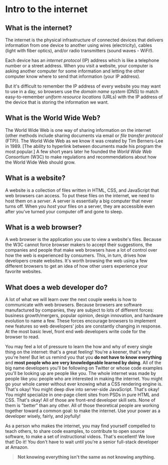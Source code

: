 # Intro to the internet

## What is the internet?

The internet is the physical infrastructure of connected devices that delivers information from one device to another using wires (electricity), cables (light with fiber optics), and/or radio transmitters (sound waves - WiFi!).

Each device has an _internet protocol_ (IP) address which is like a telephone number or a street address. When you visit a website, your computer is asking another computer for some information and letting the other computer know where to send that information (your IP address).

But it's difficult to remember the IP address of every website you may want to use in a day, so browsers use the _domain name system_ (DNS) to match easy-to-remember _uniform resource locations_ (URLs) with the IP address of the device that is storing the information we want.

## What is the World Wide Web?

The World Wide Web is one way of sharing information on the internet (other methods include sharing documents via email or _file transfer protocol_ (FTP)). The World Wide Web as we know it was created by Tim Berners-Lee in 1989. [The ability to hyperlink between documents made his program the most popular.] A few short years later he founded the _World Wide Web Consortium_ (W3C) to make regulations and recommendations about how the World Wide Web should grow.

## What is a website?

A website is a collection of files written in HTML, CSS, and JavaScript that web browsers can access. To put these files on the internet, we need to host them on a _server_. A server is essentially a big computer that never turns off. When you _host_ your files on a server, they are accessible even after you've turned your computer off and gone to sleep.

## What is a web browser?

A web browser is the application you use to view a website's files. Because the W3C cannot force browser makers to accept their suggestions, the companies and people that make web browsers have a lot of control over how the web is experienced by consumers. This, in turn, drives how developers create websites. It's worth browsing the web using a few different browsers to get an idea of how other users experience your favorite websites.

## What does a web developer do?

A lot of what we will learn over the next couple weeks is how to communicate with web browsers. Because browsers are software manufactured by companies, they are subject to lots of different forces: business growth/mergers, popular opinion, design innovation, and hardware evolution to name a few. These forces encourage browsers to implement new features so web developers' jobs are constantly changing in response. At the most basic level, front end web developers write code for the browser to read.

You may feel a lot of pressure to learn the how and why of every single thing on the internet: that's a great feeling! You're a keener, that's why you're here! But let us remind you that you **do not have to know everything** and **most people who are very knowledgeable learned by doing**. All of the big name developers you'll be following on Twitter or whose code examples you'll be looking up are people like you. The whole internet was made by people like you: people who are interested in making the internet. You might go your whole career without ever knowing what a CSS rendering engine is. That's okay! You might deep dive into server-side JavaScript. That's okay! You might specialize in one-page client sites from PSDs in pure HTML and CSS. That's okay! All of those are front-end developer skill sets. None of them is "better" than any other. All of those theoretical people are working together toward a common goal: to make the internet. Use your power as a developer wisely, fairly, and joyfully!

As a person who makes the internet, you may find yourself compelled to teach others, to share code examples, to contribute to open source software, to make a set of instructional videos. That's excellent! We love that! Do it! You don't have to wait until you're a senior full-stack developer at Amazon.

> **Not knowing everything isn't the same as not knowing anything.**
